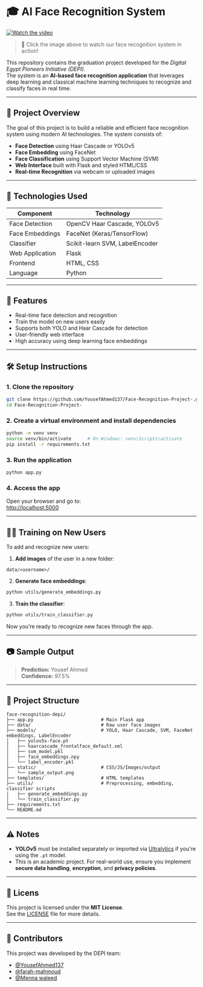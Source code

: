 # 🎓 AI Face Recognition System

[![Watch the video](https://img.youtube.com/vi/mFkWZtsga0Q/0.jpg)](https://www.youtube.com/watch?v=mFkWZtsga0Q)

> 🎥 Click the image above to watch our face recognition system in action!

This repository contains the graduation project developed for the *Digital Egypt Pioneers Initiative (DEPI)*.  
The system is an **AI-based face recognition application** that leverages deep learning and classical machine learning techniques to recognize and classify faces in real time.

---

## 📌 Project Overview

The goal of this project is to build a reliable and efficient face recognition system using modern AI technologies. The system consists of:

- **Face Detection** using Haar Cascade or YOLOv5  
- **Face Embedding** using FaceNet  
- **Face Classification** using Support Vector Machine (SVM)  
- **Web Interface** built with Flask and styled HTML/CSS  
- **Real-time Recognition** via webcam or uploaded images  

---

## 🧠 Technologies Used

| Component        | Technology                         |
|------------------|------------------------------------|
| Face Detection   | OpenCV Haar Cascade, YOLOv5        |
| Face Embeddings  | FaceNet (Keras/TensorFlow)         |
| Classifier       | Scikit-learn SVM, LabelEncoder     |
| Web Application  | Flask                              |
| Frontend         | HTML, CSS                          |
| Language         | Python                             |

---

## 🚀 Features

- Real-time face detection and recognition
- Train the model on new users easily
- Supports both YOLO and Haar Cascade for detection
- User-friendly web interface
- High accuracy using deep learning face embeddings

---

## 🛠 Setup Instructions

### 1. Clone the repository

```bash
git clone https://github.com/YousefAhmed137/Face-Recognition-Project-.git
cd Face-Recognition-Project-
```

### 2. Create a virtual environment and install dependencies

```bash
python -m venv venv
source venv/bin/activate      # On Windows: venv\Scripts\activate
pip install -r requirements.txt
```

### 3. Run the application

```bash
python app.py
```

### 4. Access the app

Open your browser and go to:  
[http://localhost:5000](http://localhost:5000)

---

## 🧑‍💻 Training on New Users

To add and recognize new users:

1. **Add images** of the user in a new folder:

```
data/<username>/
```

2. **Generate face embeddings**:

```bash
python utils/generate_embeddings.py
```

3. **Train the classifier**:

```bash
python utils/train_classifier.py
```

Now you’re ready to recognize new faces through the app.

---

## 📷 Sample Output

> **Prediction:** Yousef Ahmed  
> **Confidence:** 97.5%

---

## 📂 Project Structure

```
face-recognition-depi/
├── app.py                         # Main Flask app
├── data/                          # Raw user face images
├── models/                        # YOLO, Haar Cascade, SVM, FaceNet embeddings, LabelEncoder
│   ├── yolov5s-face.pt
│   ├── haarcascade_frontalface_default.xml
│   ├── svm_model.pkl
│   ├── face_embeddings.npy
│   └── label_encoder.pkl
├── static/                        # CSS/JS/Images/output
│   └── sample_output.png
├── templates/                     # HTML templates
├── utils/                         # Preprocessing, embedding, classifier scripts
│   ├── generate_embeddings.py
│   └── train_classifier.py
├── requirements.txt
└── README.md
```

---

## ⚠️ Notes

- **YOLOv5** must be installed separately or imported via [Ultralytics](https://github.com/ultralytics/yolov5) if you're using the `.pt` model.
- This is an academic project. For real-world use, ensure you implement **secure data handling**, **encryption**, and **privacy policies**.

---

## 📝 Licens
This project is licensed under the **MIT License**.  
See the [LICENSE](LICENSE) file for more details.

---

## 🙌 Contributors

This project was developed by the DEPI team:

- [@YousefAhmed137](https://github.com/YousefAhmed137)  
- [@farah-mahmoud](https://github.com/farah-mahmoud)
- [@Menna waleed](https://github.com/MennaWaleed-eng)
